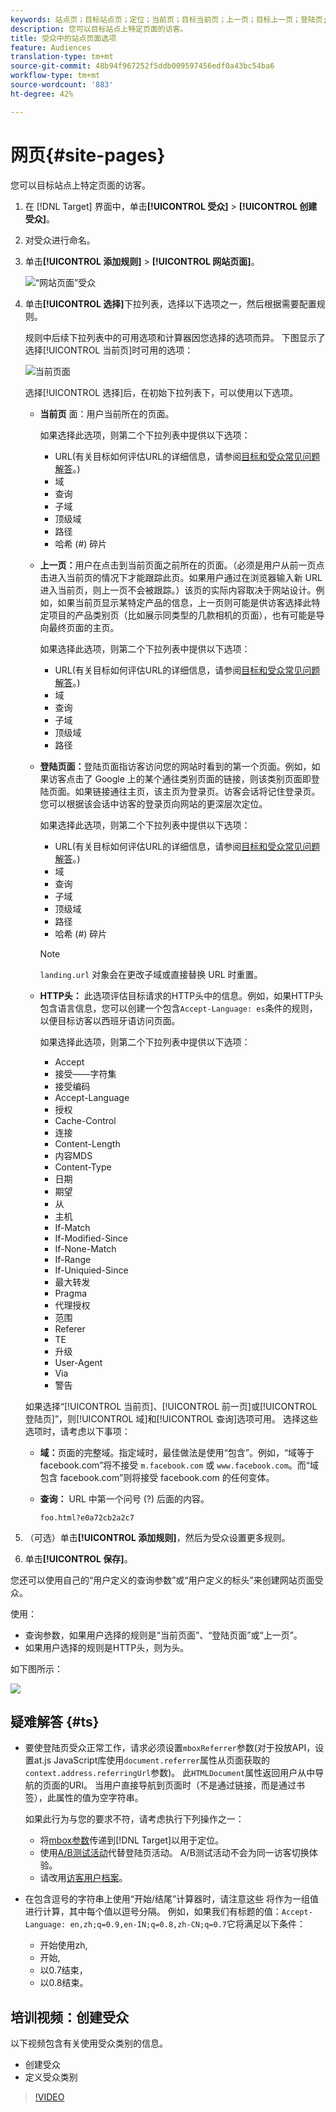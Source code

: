 ```yaml
---
keywords: 站点页；目标站点页；定位；当前页；目标当前页；上一页；目标上一页；登陆页;目标登陆页;http头
description: 您可以目标站点上特定页面的访客。
title: 受众中的站点页面选项
feature: Audiences
translation-type: tm+mt
source-git-commit: 48b94f967252f5ddb009597456edf0a43bc54ba6
workflow-type: tm+mt
source-wordcount: '883'
ht-degree: 42%

---
```



# 网页{#site-pages}

您可以目标站点上特定页面的访客。

1. 在 [!DNL Target] 界面中，单击&#x200B;**[!UICONTROL 受众]** > **[!UICONTROL 创建受众]**。
1. 对受众进行命名。
1. 单击&#x200B;**[!UICONTROL 添加规则]** > **[!UICONTROL 网站页面]**。

   ![“网站页面”受众](assets/target_site_pages.png)

1. 单击&#x200B;**[!UICONTROL 选择]**&#x200B;下拉列表，选择以下选项之一，然后根据需要配置规则。

   规则中后续下拉列表中的可用选项和计算器因您选择的选项而异。 下图显示了选择[!UICONTROL 当前页]时可用的选项：

   ![当前页面](/help/c-target/c-audiences/c-target-rules/assets/current-page.png)

   选择[!UICONTROL 选择]后，在初始下拉列表下，可以使用以下选项。

   * **当前页** 面：用户当前所在的页面。

      如果选择此选项，则第二个下拉列表中提供以下选项：

      * URL(有关目标如何评估URL的详细信息，请参阅[目标和受众常见问题解答](/help/c-target/c-troubleshooting-targets-and-audiences/troubleshooting-targets-and-audiences.md)。)
      * 域
      * 查询
      * 子域
      * 顶级域
      * 路径
      * 哈希 (#) 碎片
   * **上一页：**&#x200B;用户在点击到当前页面之前所在的页面。（必须是用户从前一页点击进入当前页的情况下才能跟踪此页。如果用户通过在浏览器输入新 URL 进入当前页，则上一页不会被跟踪。）该页的实际内容取决于网站设计。例如，如果当前页显示某特定产品的信息，上一页则可能是供访客选择此特定项目的产品类别页（比如展示同类型的几款相机的页面），也有可能是导向最终页面的主页。

      如果选择此选项，则第二个下拉列表中提供以下选项：

      * URL(有关目标如何评估URL的详细信息，请参阅[目标和受众常见问题解答](/help/c-target/c-troubleshooting-targets-and-audiences/troubleshooting-targets-and-audiences.md)。)
      * 域
      * 查询
      * 子域
      * 顶级域
      * 路径
   * **登陆页面：**&#x200B;登陆页面指访客访问您的网站时看到的第一个页面。例如，如果访客点击了 Google 上的某个通往类别页面的链接，则该类别页面即登陆页面。如果链接通往主页，该主页为登录页。访客会话将记住登录页。您可以根据该会话中访客的登录页向网站的更深层次定位。

      如果选择此选项，则第二个下拉列表中提供以下选项：

      * URL(有关目标如何评估URL的详细信息，请参阅[目标和受众常见问题解答](/help/c-target/c-troubleshooting-targets-and-audiences/troubleshooting-targets-and-audiences.md)。)
      * 域
      * 查询
      * 子域
      * 顶级域
      * 路径
      * 哈希 (#) 碎片

      >[!NOTE]
      >
      >`landing.url` 对象会在更改子域或直接替换 URL 时重置。

   * **HTTP头：** 此选项评估目标请求的HTTP头中的信息。例如，如果HTTP头包含语言信息，您可以创建一个包含`Accept-Language: es`条件的规则，以便目标访客以西班牙语访问页面。

      如果选择此选项，则第二个下拉列表中提供以下选项：

      * Accept
      * 接受——字符集
      * 接受编码
      * Accept-Language
      * 授权
      * Cache-Control
      * 连接
      * Content-Length
      * 内容MDS
      * Content-Type
      * 日期
      * 期望
      * 从
      * 主机
      * If-Match
      * If-Modified-Since
      * If-None-Match
      * If-Range
      * If-Uniquied-Since
      * 最大转发
      * Pragma
      * 代理授权
      * 范围
      * Referer
      * TE
      * 升级
      * User-Agent
      * Via
      * 警告

   如果选择“[!UICONTROL 当前页]、[!UICONTROL 前一页]或[!UICONTROL 登陆页]”，则[!UICONTROL 域]和[!UICONTROL 查询]选项可用。 选择这些选项时，请考虑以下事项：

   * **域：**&#x200B;页面的完整域。指定域时，最佳做法是使用“包含”。例如，“域等于 facebook.com”将不接受 `m.facebook.com` 或 `www.facebook.com`。而“域包含 facebook.com”则将接受 facebook.com 的任何变体。
   * **查询：** URL 中第一个问号 (?) 后面的内容。

      `foo.html?e0a72cb2a2c7`





1. （可选）单击&#x200B;**[!UICONTROL 添加规则]**，然后为受众设置更多规则。
1. 单击&#x200B;**[!UICONTROL 保存]**。

您还可以使用自己的“用户定义的查询参数”或“用户定义的标头”来创建网站页面受众。

使用：

* 查询参数，如果用户选择的规则是“当前页面”、“登陆页面”或“上一页”。
* 如果用户选择的规则是HTTP头，则为头。

如下图所示：

![](assets/site_pages.png)

## 疑难解答 {#ts}

* 要使登陆页受众正常工作，请求必须设置`mboxReferrer`参数(对于投放API，设置at.js JavaScript库使用`document.referrer`属性从页面获取的`context.address.referringUrl`参数)。 此`HTMLDocument`属性返回用户从中导航的页面的URI。 当用户直接导航到页面时（不是通过链接，而是通过书签），此属性的值为空字符串。

   如果此行为与您的要求不符，请考虑执行下列操作之一：

   * 将[mbox参数](/help/c-implementing-target/c-implementing-target-for-client-side-web/t-mbox-download/c-understanding-global-mbox/pass-parameters-to-global-mbox.md)传递到[!DNL Target]以用于定位。
   * 使用[A/B测试活动](/help/c-activities/t-test-ab/test-ab.md)代替登陆页活动。 A/B测试活动不会为同一访客切换体验。
   * 请改用[访客用户档案](/help/c-target/c-audiences/c-target-rules/visitor-profile.md)。

* 在包含逗号的字符串上使用“开始/结尾”计算器时，请注意这些
将作为一组值进行计算，其中每个值以逗号分隔。 例如，如果我们有标题的值：`Accept-Language: en,zh;q=0.9,en-IN;q=0.8,zh-CN;q=0.7`它将满足以下条件：
   * 开始使用zh,
   * 开始,
   * 以0.7结束，
   * 以0.8结束。

## 培训视频：创建受众

以下视频包含有关使用受众类别的信息。

* 创建受众
* 定义受众类别

>[!VIDEO](https://video.tv.adobe.com/v/17392)
